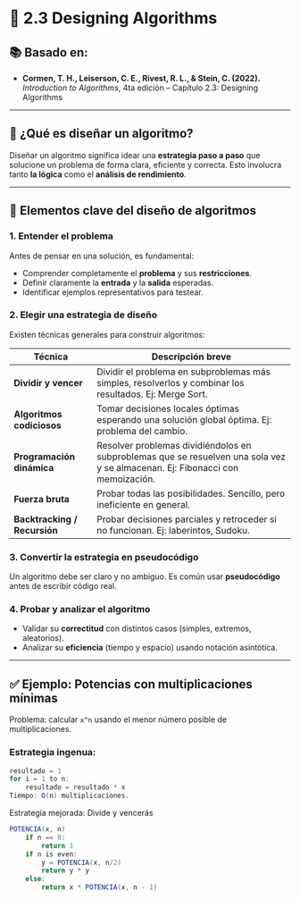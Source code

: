   # 🧠 2.3 Designing Algorithms

## 📚 Basado en:
- **Cormen, T. H., Leiserson, C. E., Rivest, R. L., & Stein, C. (2022).**
  *Introduction to Algorithms*, 4ta edición – Capítulo 2.3: Designing Algorithms

---

## 🎯 ¿Qué es diseñar un algoritmo?

Diseñar un algoritmo significa idear una **estrategia paso a paso** que solucione un problema de forma clara, eficiente y correcta. Esto involucra tanto **la lógica** como el **análisis de rendimiento**.

---

## 🧩 Elementos clave del diseño de algoritmos

### 1. **Entender el problema**
Antes de pensar en una solución, es fundamental:
- Comprender completamente el **problema** y sus **restricciones**.
- Definir claramente la **entrada** y la **salida** esperadas.
- Identificar ejemplos representativos para testear.

### 2. **Elegir una estrategia de diseño**
Existen técnicas generales para construir algoritmos:

| Técnica               | Descripción breve |
|------------------------|-------------------|
| **Dividir y vencer**   | Dividir el problema en subproblemas más simples, resolverlos y combinar los resultados. Ej: Merge Sort. |
| **Algoritmos codiciosos** | Tomar decisiones locales óptimas esperando una solución global óptima. Ej: problema del cambio. |
| **Programación dinámica** | Resolver problemas dividiéndolos en subproblemas que se resuelven una sola vez y se almacenan. Ej: Fibonacci con memoización. |
| **Fuerza bruta**        | Probar todas las posibilidades. Sencillo, pero ineficiente en general. |
| **Backtracking / Recursión** | Probar decisiones parciales y retroceder si no funcionan. Ej: laberintos, Sudoku. |

### 3. **Convertir la estrategia en pseudocódigo**
Un algoritmo debe ser claro y no ambiguo. Es común usar **pseudocódigo** antes de escribir código real.

### 4. **Probar y analizar el algoritmo**
- Validar su **correctitud** con distintos casos (simples, extremos, aleatorios).
- Analizar su **eficiencia** (tiempo y espacio) usando notación asintótica.

---

## ✅ Ejemplo: Potencias con multiplicaciones mínimas

Problema: calcular `x^n` usando el menor número posible de multiplicaciones.

### Estrategia ingenua:
```java
resultado = 1
for i = 1 to n:
    resultado = resultado * x
Tiempo: O(n) multiplicaciones.
```

Estrategia mejorada: Divide y vencerás
```java
POTENCIA(x, n)
    if n == 0:
        return 1
    if n is even:
        y = POTENCIA(x, n/2)
        return y * y
    else:
        return x * POTENCIA(x, n - 1)
```
